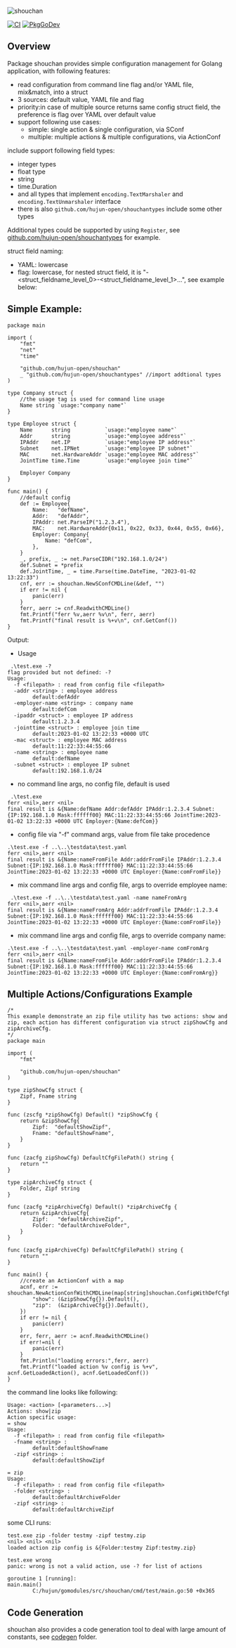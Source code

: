 ![shouchan](./logo128.png)

[![CI](https://github.com/hujun-open/shouchan/actions/workflows/main.yml/badge.svg)](https://github.com/hujun-open/shouchan/actions/workflows/main.yml)
[![PkgGoDev](https://pkg.go.dev/badge/github.com/hujun-open/shouchan)](https://pkg.go.dev/github.com/hujun-open/shouchan)

## Overview
Package shouchan provides simple configuration management for Golang application, with following features:

  - read configuration from command line flag and/or YAML file, mix&match, into a struct
  - 3 sources: default value, YAML file and flag
  - priority:in case of multiple source returns same config struct field, the preference is flag over YAML over default value
  - support following use cases:
	- simple: single action & single configuration, via SConf
	- multiple: multiple actions & multiple configurations, via ActionConf

include support following field types:
- integer types
- float type
- string
- time.Duration
- and all types that implement `encoding.TextMarshaler` and `encoding.TextUnmarshaler` interface
- there is also `github.com/hujun-open/shouchantypes` include some other types

Additional types could be supported by using `Register`, see [github.com/hujun-open/shouchantypes](https://github.com/hujun-open/shouchantypes) for example. 

struct field naming:
  
  - YAML: lowercase
  - flag: lowercase, for nested struct field, it is "-<struct_fieldname_level_0>-<struct_fieldname_level_1>...", see example below:




## Simple Example:
```
package main

import (
	"fmt"
	"net"
	"time"

	"github.com/hujun-open/shouchan"
	_ "github.com/hujun-open/shouchantypes" //import addtional types
)

type Company struct {
	//the usage tag is used for command line usage
	Name string `usage:"company name"`
}

type Employee struct {
	Name      string           `usage:"employee name"`
	Addr      string           `usage:"employee address"`
	IPAddr    net.IP           `usage:"employee IP address"`
	Subnet    net.IPNet        `usage:"employee IP subnet"`
	MAC       net.HardwareAddr `usage:"employee MAC address"`
	JointTime time.Time        `usage:"employee join time"`

	Employer Company
}

func main() {
	//default config
	def := Employee{
		Name:   "defName",
		Addr:   "defAddr",
		IPAddr: net.ParseIP("1.2.3.4"),
		MAC:    net.HardwareAddr{0x11, 0x22, 0x33, 0x44, 0x55, 0x66},
		Employer: Company{
			Name: "defCom",
		},
	}
	_, prefix, _ := net.ParseCIDR("192.168.1.0/24")
	def.Subnet = *prefix
	def.JointTime, _ = time.Parse(time.DateTime, "2023-01-02 13:22:33")
	cnf, err := shouchan.NewSConfCMDLine(&def, "")
	if err != nil {
		panic(err)
	}
	ferr, aerr := cnf.ReadwithCMDLine()
	fmt.Printf("ferr %v,aerr %v\n", ferr, aerr)
	fmt.Printf("final result is %+v\n", cnf.GetConf())
}
```
Output:

- Usage
```	
 .\test.exe -?
flag provided but not defined: -?
Usage:
  -f <filepath> : read from config file <filepath>
  -addr <string> : employee address
        default:defAddr
  -employer-name <string> : company name
        default:defCom
  -ipaddr <struct> : employee IP address
        default:1.2.3.4
  -jointtime <struct> : employee join time
        default:2023-01-02 13:22:33 +0000 UTC
  -mac <struct> : employee MAC address
        default:11:22:33:44:55:66
  -name <string> : employee name
        default:defName
  -subnet <struct> : employee IP subnet
        default:192.168.1.0/24
```    

- no command line args, no config file, default is used
```
 .\test.exe   
ferr <nil>,aerr <nil>
final result is &{Name:defName Addr:defAddr IPAddr:1.2.3.4 Subnet:{IP:192.168.1.0 Mask:ffffff00} MAC:11:22:33:44:55:66 JointTime:2023-01-02 13:22:33 +0000 UTC Employer:{Name:defCom}}
```

- config file via "-f" command args, value from file take procedence
```
.\test.exe -f ..\..\testdata\test.yaml
ferr <nil>,aerr <nil>
final result is &{Name:nameFromFile Addr:addrFromFile IPAddr:1.2.3.4 Subnet:{IP:192.168.1.0 Mask:ffffff00} MAC:11:22:33:44:55:66 JointTime:2023-01-02 13:22:33 +0000 UTC Employer:{Name:comFromFile}}
```
- mix command line args and config file, args to override employee name:
```
 .\test.exe -f ..\..\testdata\test.yaml -name nameFromArg
ferr <nil>,aerr <nil>
final result is &{Name:nameFromArg Addr:addrFromFile IPAddr:1.2.3.4 Subnet:{IP:192.168.1.0 Mask:ffffff00} MAC:11:22:33:44:55:66 JointTime:2023-01-02 13:22:33 +0000 UTC Employer:{Name:comFromFile}}
```
- mix command line args and config file, args to override company name:
```
.\test.exe -f ..\..\testdata\test.yaml -employer-name comFromArg
ferr <nil>,aerr <nil>
final result is &{Name:nameFromFile Addr:addrFromFile IPAddr:1.2.3.4 Subnet:{IP:192.168.1.0 Mask:ffffff00} MAC:11:22:33:44:55:66 JointTime:2023-01-02 13:22:33 +0000 UTC Employer:{Name:comFromArg}}
```


## Multiple Actions/Configurations Example

```
/*
This example demonstrate an zip file utility has two actions: show and zip, each action has different configuration via struct zipShowCfg and zipArchiveCfg.
*/
package main

import (
	"fmt"

	"github.com/hujun-open/shouchan"
)

type zipShowCfg struct {
	Zipf, Fname string
}

func (zscfg *zipShowCfg) Default() *zipShowCfg {
	return &zipShowCfg{
		Zipf:  "defaultShowZipf",
		Fname: "defaultShowFname",
	}
}

func (zacfg zipShowCfg) DefaultCfgFilePath() string {
	return ""
}

type zipArchiveCfg struct {
	Folder, Zipf string
}

func (zacfg *zipArchiveCfg) Default() *zipArchiveCfg {
	return &zipArchiveCfg{
		Zipf:   "defaultArchiveZipf",
		Folder: "defaultArchiveFolder",
	}
}

func (zacfg zipArchiveCfg) DefaultCfgFilePath() string {
	return ""
}

func main() {
	//create an ActionConf with a map 
	acnf, err := shouchan.NewActionConfWithCMDLine(map[string]shouchan.ConfigWithDefCfgFilePath{
		"show": (&zipShowCfg{}).Default(),
		"zip":  (&zipArchiveCfg{}).Default(),
	})
	if err != nil {
		panic(err)
	}
	err, ferr, aerr := acnf.ReadwithCMDLine()
	if err!=nil {
		panic(err)
	}
	fmt.Println("loading errors:",ferr, aerr)
	fmt.Printf("loaded action %v config is %+v", acnf.GetLoadedAction(), acnf.GetLoadedConf())
}

```
the command line looks like following:
```
Usage: <action> [<parameters...>]
Actions: show|zip
Action specific usage:
= show
Usage:
  -f <filepath> : read from config file <filepath>
  -fname <string> :
        default:defaultShowFname
  -zipf <string> :
        default:defaultShowZipf

= zip
Usage:
  -f <filepath> : read from config file <filepath>
  -folder <string> :
        default:defaultArchiveFolder
  -zipf <string> :
        default:defaultArchiveZipf
```
some CLI runs:
```
test.exe zip -folder testmy -zipf testmy.zip
<nil> <nil> <nil>
loaded action zip config is &{Folder:testmy Zipf:testmy.zip}
```

```
test.exe wrong
panic: wrong is not a valid action, use -? for list of actions

goroutine 1 [running]:
main.main()
        C:/hujun/gomodules/src/shouchan/cmd/test/main.go:50 +0x365
```

## Code Generation
shouchan also provides a code generation tool to deal with large amount of constants, see [codegen](./codegen/) folder.